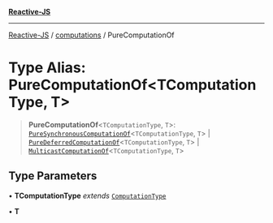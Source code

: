 [**Reactive-JS**](../../README.md)

***

[Reactive-JS](../../README.md) / [computations](../README.md) / PureComputationOf

# Type Alias: PureComputationOf\<TComputationType, T\>

> **PureComputationOf**\<`TComputationType`, `T`\>: [`PureSynchronousComputationOf`](PureSynchronousComputationOf.md)\<`TComputationType`, `T`\> \| [`PureDeferredComputationOf`](PureDeferredComputationOf.md)\<`TComputationType`, `T`\> \| [`MulticastComputationOf`](MulticastComputationOf.md)\<`TComputationType`, `T`\>

## Type Parameters

• **TComputationType** *extends* [`ComputationType`](ComputationType.md)

• **T**
